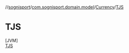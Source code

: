 //[sognisport](../../../../index.md)/[com.sognisport.domain.model](../../index.md)/[Currency](../index.md)/[TJS](index.md)

# TJS

[JVM]\
[TJS](index.md)
